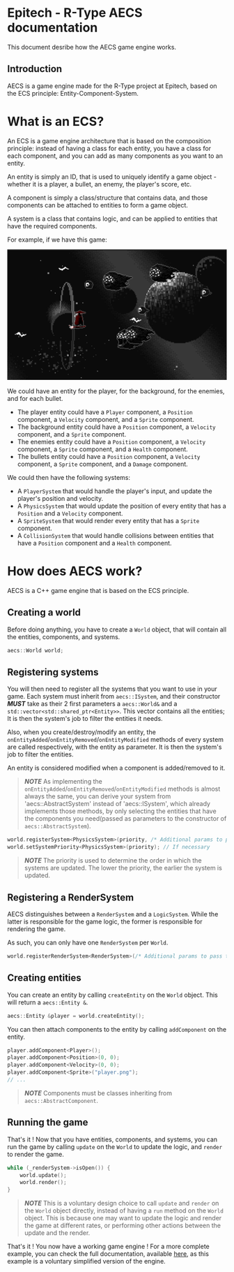 # Epitech - R-Type AECS documentation

This document desribe how the AECS game engine works.

## Introduction

AECS is a game engine made for the R-Type project at Epitech, based on the ECS principle: Entity-Component-System.

# What is an ECS?

An ECS is a game engine architecture that is based on the composition principle:
instead of having a class for each entity, you have a class for each component, and you can add as many components as you want to an entity.

An entity is simply an ID, that is used to uniquely identify a game object - whether it is a player, a bullet, an enemy, the player's score, etc.

A component is simply a class/structure that contains data, and those components can be attached to entities to form a game object.

A system is a class that contains logic, and can be applied to entities that have the required components.

For example, if we have this game:

![Example game](../images/example_game.png)

We could have an entity for the player, for the background, for the enemies, and for each bullet.

- The player entity could have a `Player` component, a `Position` component, a `Velocity` component, and a `Sprite` component.
- The background entity could have a `Position` component, a `Velocity` component, and a `Sprite` component.
- The enemies entity could have a `Position` component, a `Velocity` component, a `Sprite` component, and a `Health` component.
- The bullets entity could have a `Position` component, a `Velocity` component, a `Sprite` component, and a `Damage` component.

We could then have the following systems:

- A `PlayerSystem` that would handle the player's input, and update the player's position and velocity.
- A `PhysicsSystem` that would update the position of every entity that has a `Position` and a `Velocity` component.
- A `SpriteSystem` that would render every entity that has a `Sprite` component.
- A `CollisionSystem` that would handle collisions between entities that have a `Position` component and a `Health` component.

# How does AECS work?

AECS is a C++ game engine that is based on the ECS principle.

## Creating a world

Before doing anything, you have to create a `World` object, that will contain all the entities, components, and systems.

```c++
aecs::World world;
```

## Registering systems

You will then need to register all the systems that you want to use in your game. Each system must inherit from
`aecs::ISystem`, and their constructor **_MUST_** take as their 2 first parameters a `aecs::World&` and a
`std::vector<std::shared_ptr<Entity>>`. This vector contains all the entities; It is then the system's job to filter the entities it needs.

Also, when you create/destroy/modify an entity, the `onEntityAdded`/`onEntityRemoved`/`onEntityModified` methods of
every system are called respectively, with the entity as parameter. It is then the system's job to filter the entities.

An entity is considered modified when a component is added/removed to it.

> **_NOTE_** As implementing the `onEntityAdded`/`onEntityRemoved`/`onEntityModified` methods is almost always the same,
  you can derive your system from 'aecs::AbstractSystem' instead of 'aecs::ISystem', which already implements those
  methods, by only selecting the entities that have the components you need(passed as parameters to the constructor of `aecs::AbstractSystem`).

```c++
world.registerSystem<PhysicsSystem>(priority, /* Additional params to pass to ctor */);
world.setSystemPriority<PhysicsSystem>(priority); // If necessary
```

> **_NOTE_** The priority is used to determine the order in which the systems are updated. The lower the priority, the earlier the system is updated.

## Registering a RenderSystem

AECS distinguishes between a `RenderSystem` and a `LogicSystem`. While the latter is responsible for the game logic, the former is responsible for rendering the game.

As such, you can only have one `RenderSystem` per `World`.

```c++
world.registerRenderSystem<RenderSystem>(/* Additional params to pass to ctor */);
```

## Creating entities

You can create an entity by calling `createEntity` on the `World` object. This will return a `aecs::Entity &`.

```c++
aecs::Entity &player = world.createEntity();
```

You can then attach components to the entity by calling `addComponent` on the entity.

```c++
player.addComponent<Player>();
player.addComponent<Position>(0, 0);
player.addComponent<Velocity>(0, 0);
player.addComponent<Sprite>("player.png");
// ...
```

> **_NOTE_** Components must be classes inheriting from `aecs::AbstractComponent`.

## Running the game

That's it ! Now that you have entities, components, and systems, you can run the game by calling `update` on the `World`
to update the logic, and `render` to render the game.

```c++
while (_renderSystem->isOpen()) {
    world.update();
    world.render();
}
```

> **_NOTE_** This is a voluntary design choice to call `update` and `render` on the `World` object directly, instead of
  having a `run` method on the `World` object. This is because one may want to update the logic and render the game at
  different rates, or performing other actions between the update and the render.

That's it ! You now have a working game engine ! For a more complete example, you can check the full documentation,
available [here](), as this example is a voluntary simplified version of the engine.
